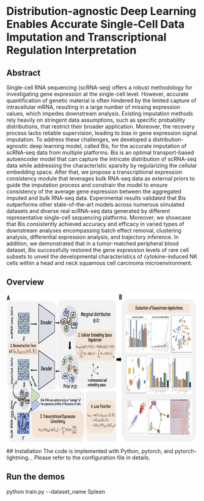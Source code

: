 # Distribution-agnostic Deep Learning Enables Accurate Single‐Cell Data Imputation and Transcriptional Regulation Interpretation

## Abstract
Single-cell RNA sequencing (scRNA-seq) offers a robust methodology for investigating gene expression at the single-cell level. However, accurate quantification of genetic material is often hindered by the limited capture of intracellular mRNA, resulting in a large number of missing expression values, which impedes downstream analysis. Existing imputation methods rely heavily on stringent data assumptions, such as specific probability distributions, that restrict their broader application. Moreover, the recovery process lacks reliable supervision, leading to bias in gene expression signal imputation. To address these challenges, we developed a distribution-agnostic deep learning model, called Bis, for the accurate imputation of scRNA-seq data from multiple platforms. Bis is an optimal transport-based autoencoder model that can capture the intricate distribution of scRNA-seq data while addressing the characteristic sparsity by regularizing the cellular embedding space. After that, we propose a transcriptional expression consistency module that leverages bulk RNA-seq data as external priors to guide the imputation process and constrain the model to ensure consistency of the average gene expression between the aggregated imputed and bulk RNA-seq data. Experimental results validated that Bis outperforms other state-of-the-art models across numerous simulated datasets and diverse real scRNA-seq data generated by different representative single-cell sequencing platforms. Moreover, we showcase that Bis consistently achieved accuracy and efficacy in varied types of downstream analyses encompassing batch effect removal, clustering analysis, differential expression analysis, and trajectory inference. In addition, we demonstrated that in a tumor-matched peripheral blood dataset, Bis successfully restored the gene expression levels of rare cell subsets to unveil the developmental characteristics of cytokine-induced NK cells within a head and neck squamous cell carcinoma microenvironment.

## Overview
<div align=center>
<img src="https://github.com/XuYuanchi/Bis/blob/main/framework.png" height="400" width="800">
</div>
## Installation
The code is implemented with Python, pytorch, and pytorch-lightning...
Please refer to the configuration file in details.

## Run the demos
python train.py --dataset_name Spleen
